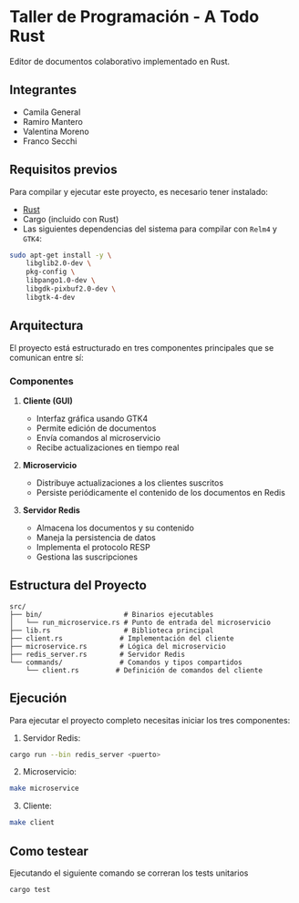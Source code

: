 # Taller de Programación - A Todo Rust

Editor de documentos colaborativo implementado en Rust.

## Integrantes

- Camila General  
- Ramiro Mantero  
- Valentina Moreno  
- Franco Secchi  

## Requisitos previos

Para compilar y ejecutar este proyecto, es necesario tener instalado:

- [Rust](https://www.rust-lang.org/tools/install)
- Cargo (incluido con Rust)
- Las siguientes dependencias del sistema para compilar con `Relm4` y `GTK4`:

```bash
sudo apt-get install -y \
    libglib2.0-dev \
    pkg-config \
    libpango1.0-dev \
    libgdk-pixbuf2.0-dev \
    libgtk-4-dev
```

## Arquitectura

El proyecto está estructurado en tres componentes principales que se comunican entre sí:

### Componentes

1. **Cliente (GUI)**
   - Interfaz gráfica usando GTK4
   - Permite edición de documentos
   - Envía comandos al microservicio
   - Recibe actualizaciones en tiempo real

2. **Microservicio**
   - Distribuye actualizaciones a los clientes suscritos
   - Persiste periódicamente el contenido de los documentos en Redis

3. **Servidor Redis**
   - Almacena los documentos y su contenido
   - Maneja la persistencia de datos
   - Implementa el protocolo RESP
   - Gestiona las suscripciones

## Estructura del Proyecto

```
src/
├── bin/                    # Binarios ejecutables
│   └── run_microservice.rs # Punto de entrada del microservicio
├── lib.rs                  # Biblioteca principal
├── client.rs              # Implementación del cliente
├── microservice.rs        # Lógica del microservicio
├── redis_server.rs        # Servidor Redis
└── commands/              # Comandos y tipos compartidos
    └── client.rs         # Definición de comandos del cliente
```

## Ejecución

Para ejecutar el proyecto completo necesitas iniciar los tres componentes:

1. Servidor Redis:
```bash
cargo run --bin redis_server <puerto>
```

2. Microservicio:
```bash
make microservice
```

3. Cliente:
```bash
make client
```

## Como testear
Ejecutando el siguiente comando se correran los tests unitarios
```bash
cargo test
```
